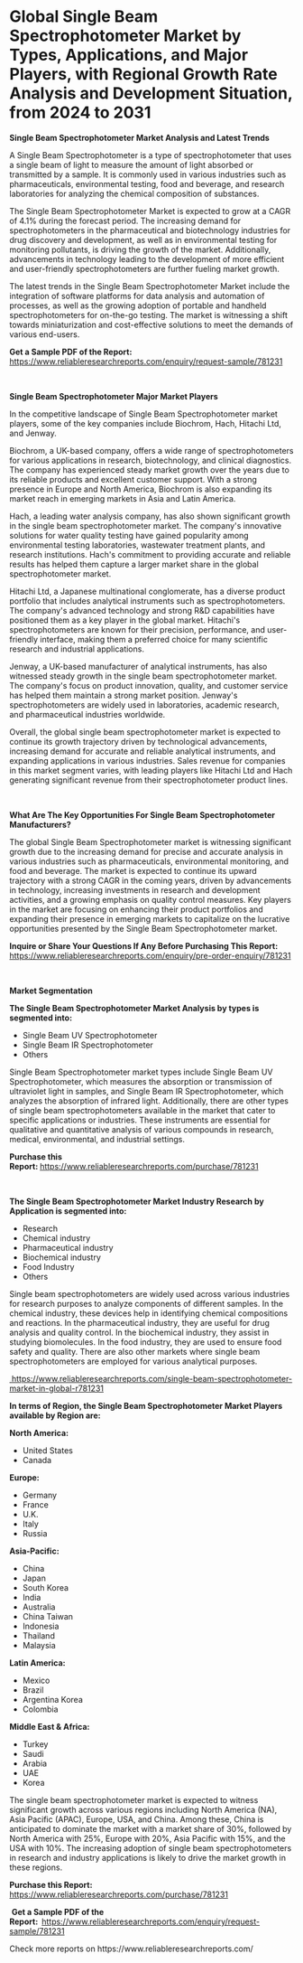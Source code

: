 <p><h1>Global Single Beam Spectrophotometer Market by Types, Applications, and Major Players, with Regional Growth Rate Analysis and Development Situation, from 2024 to 2031</h1></p><p><strong>Single Beam Spectrophotometer Market Analysis and Latest Trends</strong></p>
<p><p>A Single Beam Spectrophotometer is a type of spectrophotometer that uses a single beam of light to measure the amount of light absorbed or transmitted by a sample. It is commonly used in various industries such as pharmaceuticals, environmental testing, food and beverage, and research laboratories for analyzing the chemical composition of substances.</p><p>The Single Beam Spectrophotometer Market is expected to grow at a CAGR of 4.1% during the forecast period. The increasing demand for spectrophotometers in the pharmaceutical and biotechnology industries for drug discovery and development, as well as in environmental testing for monitoring pollutants, is driving the growth of the market. Additionally, advancements in technology leading to the development of more efficient and user-friendly spectrophotometers are further fueling market growth.</p><p>The latest trends in the Single Beam Spectrophotometer Market include the integration of software platforms for data analysis and automation of processes, as well as the growing adoption of portable and handheld spectrophotometers for on-the-go testing. The market is witnessing a shift towards miniaturization and cost-effective solutions to meet the demands of various end-users.</p></p>
<p><strong>Get a Sample PDF of the Report:&nbsp;</strong> <a href="https://www.reliableresearchreports.com/enquiry/request-sample/781231">https://www.reliableresearchreports.com/enquiry/request-sample/781231</a></p>
<p>&nbsp;</p>
<p><strong>Single Beam Spectrophotometer Major Market Players</strong></p>
<p><p>In the competitive landscape of Single Beam Spectrophotometer market players, some of the key companies include Biochrom, Hach, Hitachi Ltd, and Jenway.</p><p>Biochrom, a UK-based company, offers a wide range of spectrophotometers for various applications in research, biotechnology, and clinical diagnostics. The company has experienced steady market growth over the years due to its reliable products and excellent customer support. With a strong presence in Europe and North America, Biochrom is also expanding its market reach in emerging markets in Asia and Latin America.</p><p>Hach, a leading water analysis company, has also shown significant growth in the single beam spectrophotometer market. The company's innovative solutions for water quality testing have gained popularity among environmental testing laboratories, wastewater treatment plants, and research institutions. Hach's commitment to providing accurate and reliable results has helped them capture a larger market share in the global spectrophotometer market.</p><p>Hitachi Ltd, a Japanese multinational conglomerate, has a diverse product portfolio that includes analytical instruments such as spectrophotometers. The company's advanced technology and strong R&D capabilities have positioned them as a key player in the global market. Hitachi's spectrophotometers are known for their precision, performance, and user-friendly interface, making them a preferred choice for many scientific research and industrial applications.</p><p>Jenway, a UK-based manufacturer of analytical instruments, has also witnessed steady growth in the single beam spectrophotometer market. The company's focus on product innovation, quality, and customer service has helped them maintain a strong market position. Jenway's spectrophotometers are widely used in laboratories, academic research, and pharmaceutical industries worldwide.</p><p>Overall, the global single beam spectrophotometer market is expected to continue its growth trajectory driven by technological advancements, increasing demand for accurate and reliable analytical instruments, and expanding applications in various industries. Sales revenue for companies in this market segment varies, with leading players like Hitachi Ltd and Hach generating significant revenue from their spectrophotometer product lines.</p></p>
<p>&nbsp;</p>
<p><strong>What Are The Key Opportunities For Single Beam Spectrophotometer Manufacturers?</strong></p>
<p><p>The global Single Beam Spectrophotometer market is witnessing significant growth due to the increasing demand for precise and accurate analysis in various industries such as pharmaceuticals, environmental monitoring, and food and beverage. The market is expected to continue its upward trajectory with a strong CAGR in the coming years, driven by advancements in technology, increasing investments in research and development activities, and a growing emphasis on quality control measures. Key players in the market are focusing on enhancing their product portfolios and expanding their presence in emerging markets to capitalize on the lucrative opportunities presented by the Single Beam Spectrophotometer market.</p></p>
<p><strong>Inquire or Share Your Questions If Any Before Purchasing This Report:</strong> <a href="https://www.reliableresearchreports.com/enquiry/pre-order-enquiry/781231">https://www.reliableresearchreports.com/enquiry/pre-order-enquiry/781231</a></p>
<p>&nbsp;</p>
<p><strong>Market Segmentation</strong></p>
<p><strong>The Single Beam Spectrophotometer Market Analysis by types is segmented into:</strong></p>
<p><ul><li>Single Beam UV Spectrophotometer</li><li>Single Beam IR Spectrophotometer</li><li>Others</li></ul></p>
<p><p>Single Beam Spectrophotometer market types include Single Beam UV Spectrophotometer, which measures the absorption or transmission of ultraviolet light in samples, and Single Beam IR Spectrophotometer, which analyzes the absorption of infrared light. Additionally, there are other types of single beam spectrophotometers available in the market that cater to specific applications or industries. These instruments are essential for qualitative and quantitative analysis of various compounds in research, medical, environmental, and industrial settings.</p></p>
<p><strong>Purchase this Report:&nbsp;</strong><a href="https://www.reliableresearchreports.com/purchase/781231">https://www.reliableresearchreports.com/purchase/781231</a></p>
<p>&nbsp;</p>
<p><strong>The Single Beam Spectrophotometer Market Industry Research by Application is segmented into:</strong></p>
<p><ul><li>Research</li><li>Chemical industry</li><li>Pharmaceutical industry</li><li>Biochemical industry</li><li>Food Industry</li><li>Others</li></ul></p>
<p><p>Single beam spectrophotometers are widely used across various industries for research purposes to analyze components of different samples. In the chemical industry, these devices help in identifying chemical compositions and reactions. In the pharmaceutical industry, they are useful for drug analysis and quality control. In the biochemical industry, they assist in studying biomolecules. In the food industry, they are used to ensure food safety and quality. There are also other markets where single beam spectrophotometers are employed for various analytical purposes.</p></p>
<p><a href="https://www.reliableresearchreports.com/single-beam-spectrophotometer-market-in-global-r781231">&nbsp;https://www.reliableresearchreports.com/single-beam-spectrophotometer-market-in-global-r781231</a></p>
<p><strong>In terms of Region, the Single Beam Spectrophotometer Market Players available by Region are:</strong></p>
<p>
    <p> <strong> North America: </strong>
        <ul>
            <li>United States</li>
            <li>Canada</li>
        </ul>
        </p> 
    <p> <strong> Europe: </strong>
        <ul>
            <li>Germany</li>
            <li>France</li>
            <li>U.K.</li>
            <li>Italy</li>
            <li>Russia</li>
        </ul>
        </p> 
    <p> <strong> Asia-Pacific: </strong>
        <ul>
            <li>China</li>
            <li>Japan</li>
            <li>South Korea</li>
            <li>India</li>
            <li>Australia</li>
            <li>China Taiwan</li>
            <li>Indonesia</li>
            <li>Thailand</li>
            <li>Malaysia</li>
        </ul>
        </p> 
    <p> <strong> Latin America: </strong>
        <ul>
            <li>Mexico</li>
            <li>Brazil</li>
            <li>Argentina Korea</li>
            <li>Colombia</li>
        </ul>
        </p> 
    <p> <strong> Middle East & Africa: </strong>
        <ul>
            <li>Turkey</li>
            <li>Saudi</li>
            <li>Arabia</li>
            <li>UAE</li>
            <li>Korea</li>
        </ul>
    </p>
    </p>
<p><p>The single beam spectrophotometer market is expected to witness significant growth across various regions including North America (NA), Asia Pacific (APAC), Europe, USA, and China. Among these, China is anticipated to dominate the market with a market share of 30%, followed by North America with 25%, Europe with 20%, Asia Pacific with 15%, and the USA with 10%. The increasing adoption of single beam spectrophotometers in research and industry applications is likely to drive the market growth in these regions.</p></p>
<p><strong>Purchase this Report: </strong><a href="https://www.reliableresearchreports.com/purchase/781231">https://www.reliableresearchreports.com/purchase/781231</a></p>
<p>&nbsp;<strong>Get a Sample PDF of the Report:&nbsp;&nbsp;</strong><a href="https://www.reliableresearchreports.com/enquiry/request-sample/781231">https://www.reliableresearchreports.com/enquiry/request-sample/781231</a></p>
<p><strong></strong></p>
<p>Check more reports on https://www.reliableresearchreports.com/</p>